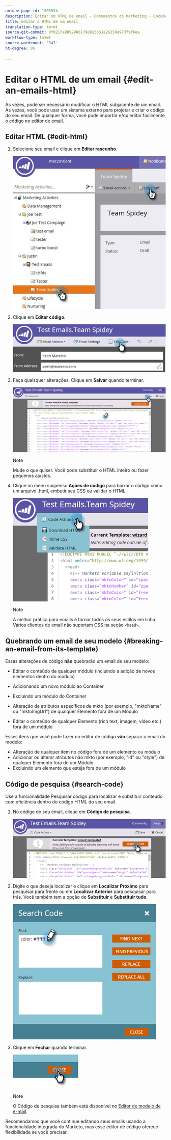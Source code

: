 ```yaml
---
unique-page-id: 1900554
description: Editar um HTML de email - Documentos do marketing - Documentação do produto
title: Editar o HTML de um email
translation-type: tm+mt
source-git-commit: 0f0217a88929661798015b51a26259a973f9f6ea
workflow-type: tm+mt
source-wordcount: '347'
ht-degree: 0%

---
```



# Editar o HTML de um email {#edit-an-emails-html}

Às vezes, pode ser necessário modificar o HTML subjacente de um email. Às vezes, você pode usar um sistema externo para projetar e criar o código do seu email. De qualquer forma, você pode importar e/ou editar facilmente o código no editor de email.

## Editar HTML {#edit-html}

1. Selecione seu email e clique em **Editar rascunho**.

   ![](assets/teamspidey.jpg)

1. Clique em **Editar código**.

   ![](assets/two-4.png)

1. Faça quaisquer alterações. Clique em **Salvar** quando terminar.

   ![](assets/three-3.png)

   >[!NOTE]
   >
   >Mude o que quiser. Você pode substituir o HTML inteiro ou fazer pequenos ajustes.

1. Clique no menu suspenso **Ações de código** para baixar o código como um arquivo .html, embutir seu CSS ou validar o HTML.

   ![](assets/four-2.png)

   >[!NOTE]
   >
   >A melhor prática para emails é tornar todos os seus estilos em linha. Vários clientes de email não suportam CSS na seção `<head>`.

## Quebrando um email de seu modelo {#breaking-an-email-from-its-template}

Essas alterações de código **não** quebrarão um email de seu modelo:

* Editar o conteúdo de qualquer módulo (incluindo a adição de novos elementos dentro do módulo)
* Adicionando um novo módulo ao Container
* Excluindo um módulo do Container

* Alteração de atributos específicos de mkto (por exemplo, &quot;mktoName&quot; ou &quot;mktoImgUrl&quot;) de qualquer Elemento fora de um Módulo
* Editar o conteúdo de qualquer Elemento (rich text, imagem, vídeo etc.) fora de um módulo

Esses itens que você pode fazer no editor de código **vão** separar o email do modelo:

* Alteração de qualquer item no código fora de um elemento ou módulo
* Adicionar ou alterar atributos não mkto (por exemplo, &quot;id&quot; ou &quot;style&quot;) de qualquer Elemento fora de um Módulo
* Excluindo um elemento que esteja fora de um módulo

## Código de pesquisa {#search-code}

Use a funcionalidade Pesquisar código para localizar e substituir conteúdo com eficiência dentro do código HTML do seu email.

1. No código do seu email, clique em **Código de pesquisa**.

   ![](assets/five-2.png)

1. Digite o que deseja localizar e clique em **Localizar Próximo** para pesquisar para frente ou em **Localizar Anterior** para pesquisar para trás. Você também tem a opção de **Substituir** e **Substituir tudo**.

   ![](assets/six-1.png)

1. Clique em **Fechar** quando terminar.

   ![](assets/seven.png)

   >[!NOTE]
   >
   >O Código de pesquisa também está disponível no [Editor de modelo de e-mail](/help/marketo/product-docs/email-marketing/general/email-editor-2/create-an-email-template.md).

Recomendamos que você continue editando seus emails usando a funcionalidade integrada do Marketo, mas esse editor de código oferece flexibilidade se você precisar.
